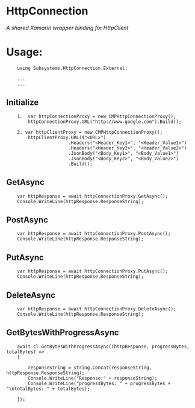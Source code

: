 # HttpConnection
*A shared Xamarin wrapper binding for HttpClient*

# Usage:
        using Subsystems.HttpConnection.External;
        
        ...
        ...

## Initialize
        1.  var httpConnectionProxy = new CMPHttpConnectionProxy();
            httpConnectionProxy.URL("http://www.google.com").Build();
            
        2. var httpClientProxy = new CMPHttpConnectionProxy();
            httpClientProxy.URL($"<URL>")
                           .Headers("<Header_Key1>", "<Header_Value1>")
                           .Headers("<Header_Key2>", "<Header_Value2>")
                           .JsonBody("<Body_Key1>", "<Body_Value1>")
                           .JsonBody("<Body_Key2>", "<Body_Value2>")
                           .Build();
        
## GetAsync       
        var httpResponse = await httpConnectionProxy.GetAsync();
        Console.WriteLine(httpResponse.ResponseString);
        
## PostAsync       
        var httpResponse = await httpConnectionProxy.PostAsync();
        Console.WriteLine(httpResponse.ResponseString);
        
## PutAsync       
        var httpResponse = await httpConnectionProxy.PutAsync();
        Console.WriteLine(httpResponse.ResponseString);
        
## DeleteAsync       
        var httpResponse = await httpConnectionProxy.DeleteAsync();
        Console.WriteLine(httpResponse.ResponseString);
        
## GetBytesWithProgressAsync 
        await cl.GetBytesWithProgressAsync((httpResponse, progressBytes, totalBytes) =>
        {

            responseString = string.Concat(responseString, httpResponse.ResponseString);
            Console.WriteLine("Response:" + responseString);
            Console.WriteLine("progressBytes: " + progressBytes + "\ntotalBytes: " + totalBytes);

        });
